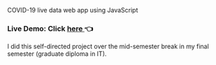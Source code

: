 COVID-19 live data web app using JavaScript

<h3>
  Live Demo: Click <a href="https://jonathan653.github.io/covid-19-tracker/">here </a> 👈
</h3>

I did this self-directed project over the mid-semester break in my final semester (graduate diploma in IT).
